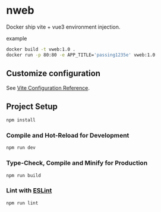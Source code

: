 # nweb

Docker ship vite + vue3 environment injection.

example
```sh
docker build -t vweb:1.0 .
docker run -p 80:80 -e APP_TITLE='passing1235e' vweb:1.0
```


## Customize configuration

See [Vite Configuration Reference](https://vitejs.dev/config/).

## Project Setup

```sh
npm install
```

### Compile and Hot-Reload for Development

```sh
npm run dev
```

### Type-Check, Compile and Minify for Production

```sh
npm run build
```

### Lint with [ESLint](https://eslint.org/)

```sh
npm run lint
```
